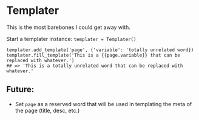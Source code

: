 # Templater

This is the most barebones I could get away with.

Start a templater instance: `templater = Templater()`

    templater.add_template('page', {'variable': 'totally unrelated word})
    templater.fill_template('This is a {{page.variable}} that can be replaced with whatever.')
    ## => 'This is a totally unrelated word that can be replaced with whatever.'

## Future:

* Set `page` as a reserved word that will be used in templating the meta of the page (title, desc, etc.)